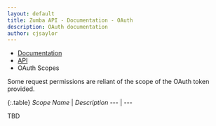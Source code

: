 ```yaml
---
layout: default
title: Zumba API - Documentation - OAuth
description: OAuth documentation
author: cjsaylor
---
```


<ul class="breadcrumb">
	<li><a href="{{site_url}}/docs">Documentation</a></li>
	<li><a href="{{site_url}}/docs/api">API</a></li>
	<li class="active">OAuth Scopes</li>
</ul>

Some request permissions are reliant of the scope of the OAuth token provided.

{:.table}
*Scope Name* | *Description*
--- | ---

TBD
